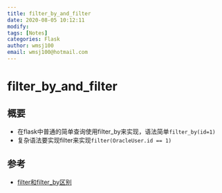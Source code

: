 ```yaml
---
title: filter_by_and_filter
date: 2020-08-05 10:12:11
modify: 
tags: [Notes]
categories: Flask
author: wmsj100
email: wmsj100@hotmail.com
---
```


# filter_by_and_filter

## 概要

- 在flask中普通的简单查询使用filter_by来实现，语法简单`filter_by(id=1)`
- 复杂语法要实现filter来实现`filter(OracleUser.id == 1)`

## 参考

- [filter和filter_by区别](https://www.jianshu.com/p/ca9bc9f8adab)
